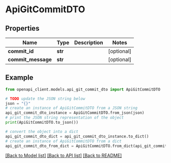 # ApiGitCommitDTO


## Properties

Name | Type | Description | Notes
------------ | ------------- | ------------- | -------------
**commit_id** | **str** |  | [optional] 
**commit_message** | **str** |  | [optional] 

## Example

```python
from openapi_client.models.api_git_commit_dto import ApiGitCommitDTO

# TODO update the JSON string below
json = "{}"
# create an instance of ApiGitCommitDTO from a JSON string
api_git_commit_dto_instance = ApiGitCommitDTO.from_json(json)
# print the JSON string representation of the object
print(ApiGitCommitDTO.to_json())

# convert the object into a dict
api_git_commit_dto_dict = api_git_commit_dto_instance.to_dict()
# create an instance of ApiGitCommitDTO from a dict
api_git_commit_dto_from_dict = ApiGitCommitDTO.from_dict(api_git_commit_dto_dict)
```
[[Back to Model list]](../README.md#documentation-for-models) [[Back to API list]](../README.md#documentation-for-api-endpoints) [[Back to README]](../README.md)



